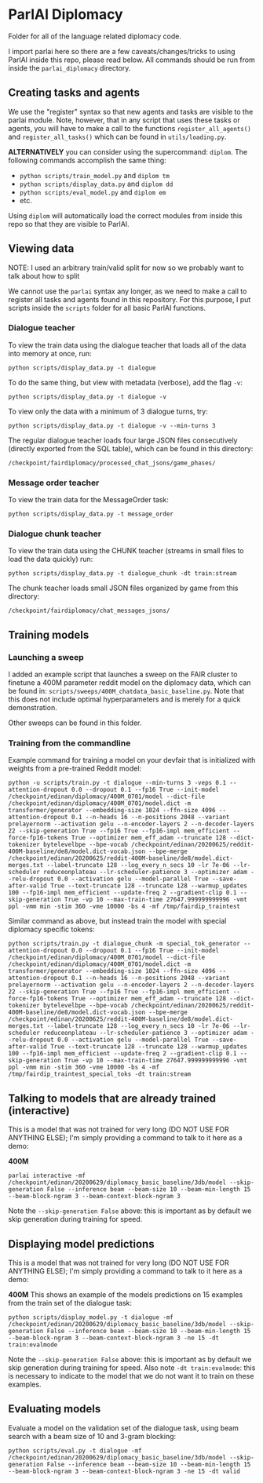 # ParlAI Diplomacy

Folder for all of the language related diplomacy code.

I import parlai here so there are a few caveats/changes/tricks to using ParlAI inside this repo, please read below. All commands should be run from inside the `parlai_diplomacy` directory.

## Creating tasks and agents
We use the "register" syntax so that new agents and tasks are visible to the parlai module. Note, however,
that in any script that uses these tasks or agents, you will have to make a call to the functions `register_all_agents()` and `register_all_tasks()` which can be found in `utils/loading.py`.

**ALTERNATIVELY** you can consider using the supercommand: `diplom`. The following commands accomplish the same thing:

- `python scripts/train_model.py` and `diplom tm`
- `python scripts/display_data.py` and `diplom dd`
- `python scripts/eval_model.py` and `diplom em`
- etc.

Using `diplom` will automatically load the correct modules from inside this repo so that they are visible to ParlAI.


## Viewing data
NOTE: I used an arbitrary train/valid split for now so we probably want to talk about how to split

We cannot use the `parlai` syntax any longer, as we need to make a call to register all tasks and agents found in this repository. For this purpose, I put scripts inside the `scripts` folder for all basic ParlAI functions.

### Dialogue teacher

To view the train data using the dialogue teacher that loads all of the data into memory at once, run:
```
python scripts/display_data.py -t dialogue
```
To do the same thing, but view with metadata (verbose), add the flag `-v`:
```
python scripts/display_data.py -t dialogue -v
```
To view only the data with a minimum of 3 dialogue turns, try:
```
python scripts/display_data.py -t dialogue -v --min-turns 3
```

The regular dialogue teacher loads four large JSON files consecutively (directly exported from the SQL table), which can be found in this directory:
```
/checkpoint/fairdiplomacy/processed_chat_jsons/game_phases/
```

### Message order teacher
To view the train data for the MessageOrder task:
```
python scripts/display_data.py -t message_order
```

### Dialogue chunk teacher
To view the train data using the CHUNK teacher (streams in small files to load the data quickly) run:
```
python scripts/display_data.py -t dialogue_chunk -dt train:stream
```

The chunk teacher loads small JSON files organized by game from this directory:
```
/checkpoint/fairdiplomacy/chat_messages_jsons/
```

## Training models

### Launching a sweep

I added an example script that launches a sweep on the FAIR cluster to finetune a 400M parameter reddit model on the diplomacy data, which can be found in: `scripts/sweeps/400M_chatdata_basic_baseline.py`. Note that this does not include optimal hyperparameters and is merely for a quick demonstration.

Other sweeps can be found in this folder.

### Training from the commandline

Example command for training a model on your devfair that is initialized with weights from a pre-trained Reddit model:
```
python -u scripts/train.py -t dialogue --min-turns 3 -veps 0.1 --attention-dropout 0.0 --dropout 0.1 --fp16 True --init-model /checkpoint/edinan/diplomacy/400M_0701/model --dict-file /checkpoint/edinan/diplomacy/400M_0701/model.dict -m transformer/generator --embedding-size 1024 --ffn-size 4096 --attention-dropout 0.1 --n-heads 16 --n-positions 2048 --variant prelayernorm --activation gelu --n-encoder-layers 2 --n-decoder-layers 22 --skip-generation True --fp16 True --fp16-impl mem_efficient --force-fp16-tokens True --optimizer mem_eff_adam --truncate 128 --dict-tokenizer bytelevelbpe --bpe-vocab /checkpoint/edinan/20200625/reddit-400M-baseline/de8/model.dict-vocab.json --bpe-merge /checkpoint/edinan/20200625/reddit-400M-baseline/de8/model.dict-merges.txt --label-truncate 128 --log_every_n_secs 10 -lr 7e-06 --lr-scheduler reduceonplateau --lr-scheduler-patience 3 --optimizer adam --relu-dropout 0.0 --activation gelu --model-parallel True --save-after-valid True --text-truncate 128 --truncate 128 --warmup_updates 100 --fp16-impl mem_efficient --update-freq 2 --gradient-clip 0.1 --skip-generation True -vp 10 --max-train-time 27647.999999999996 -vmt ppl -vmm min -stim 360 -vme 10000 -bs 4 -mf /tmp/fairdip_traintest
```

Similar command as above, but instead train the model with special diplomacy specific tokens:
```
python scripts/train.py -t dialogue_chunk -m special_tok_generator --attention-dropout 0.0 --dropout 0.1 --fp16 True --init-model /checkpoint/edinan/diplomacy/400M_0701/model --dict-file /checkpoint/edinan/diplomacy/400M_0701/model.dict -m transformer/generator --embedding-size 1024 --ffn-size 4096 --attention-dropout 0.1 --n-heads 16 --n-positions 2048 --variant prelayernorm --activation gelu --n-encoder-layers 2 --n-decoder-layers 22 --skip-generation True --fp16 True --fp16-impl mem_efficient --force-fp16-tokens True --optimizer mem_eff_adam --truncate 128 --dict-tokenizer bytelevelbpe --bpe-vocab /checkpoint/edinan/20200625/reddit-400M-baseline/de8/model.dict-vocab.json --bpe-merge /checkpoint/edinan/20200625/reddit-400M-baseline/de8/model.dict-merges.txt --label-truncate 128 --log_every_n_secs 10 -lr 7e-06 --lr-scheduler reduceonplateau --lr-scheduler-patience 3 --optimizer adam --relu-dropout 0.0 --activation gelu --model-parallel True --save-after-valid True --text-truncate 128 --truncate 128 --warmup_updates 100 --fp16-impl mem_efficient --update-freq 2 --gradient-clip 0.1 --skip-generation True -vp 10 --max-train-time 27647.999999999996 -vmt ppl -vmm min -stim 360 -vme 10000 -bs 4 -mf /tmp/fairdip_traintest_special_toks -dt train:stream
```

## Talking to models that are already trained (interactive)

This is a model that was not trained for very long (DO NOT USE FOR ANYTHING ELSE); I'm simply providing a command to talk to it here as a demo:

**400M**
```
parlai interactive -mf /checkpoint/edinan/20200629/diplomacy_basic_baseline/3db/model --skip-generation False --inference beam --beam-size 10 --beam-min-length 15 --beam-block-ngram 3 --beam-context-block-ngram 3
```

Note the `--skip-generation False` above: this is important as by default we skip generation during training for speed.

## Displaying model predictions

This is a model that was not trained for very long (DO NOT USE FOR ANYTHING ELSE); I'm simply providing a command to talk to it here as a demo:

**400M**
This shows an example of the models predictions on 15 examples from the train set of the dialogue task:
```
python scripts/display_model.py -t dialogue -mf /checkpoint/edinan/20200629/diplomacy_basic_baseline/3db/model --skip-generation False --inference beam --beam-size 10 --beam-min-length 15 --beam-block-ngram 3 --beam-context-block-ngram 3 -ne 15 -dt train:evalmode
```

Note the `--skip-generation False` above: this is important as by default we skip generation during training for speed. Also note `-dt train:evalmode`: this is necessary to indicate to the model that we do not want it to train on these examples.


## Evaluating models

Evaluate a model on the validation set of the dialogue task, using beam search with a beam size of 10 and 3-gram blocking:
```
python scripts/eval.py -t dialogue -mf /checkpoint/edinan/20200629/diplomacy_basic_baseline/3db/model --skip-generation False --inference beam --beam-size 10 --beam-min-length 15 --beam-block-ngram 3 --beam-context-block-ngram 3 -ne 15 -dt valid
```
